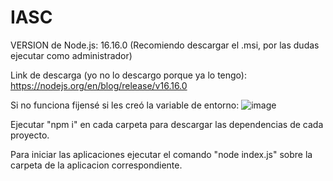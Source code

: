 # IASC

VERSION de Node.js: 16.16.0 
(Recomiendo descargar el .msi, por las dudas ejecutar como administrador)

Link de descarga (yo no lo descargo porque ya lo tengo): https://nodejs.org/en/blog/release/v16.16.0

Si no funciona fijensé si les creó la variable de entorno:
![image](https://github.com/danimontesano/IASC/assets/62483675/890d9a99-8b3e-4059-9580-c0d63b74a36c)

Ejecutar "npm i" en cada carpeta para descargar las dependencias de cada proyecto.

Para iniciar las aplicaciones ejecutar el comando "node index.js" sobre la carpeta de la aplicacion correspondiente.
